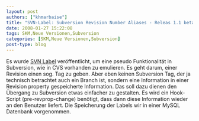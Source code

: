 ```yaml
---
layout: post
authors: ["khmarbaise"]
title: "SVN-Label: Subversion Revision Number Aliases - Releas 1.1 beta"
date: 2008-01-27 15:22:08
tags: SKM,Neue Versionen,Subversion
categories: [SKM,Neue Versionen,Subversion]
post-type: blog
---
```

Es wurde <a href="http://svnlabel.remynet.org/"  title="SVN Label">SVN Label</a> veröffentlicht, um eine pseudo Funktionalität in Subversion, wie in CVS vorhanden zu emulieren. Es geht darum, einer Revision einen sog. Tag zu geben. Aber eben keinen Subversion Tag, der ja technisch betrachtet auch ein Branch ist, sondern eine Information in einer Revision property gespeicherte Information. Das soll dazu dienen den Übergang zu Subversion etwas einfacher zu gestalten. Es wird ein Hook-Script (pre-revprop-change) benötigt, dass dann diese Information wieder an den Benutzer liefert. Die Speicherung der Labels wir in einer MySQL Datenbank vorgenommen.
